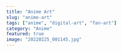 ```yaml
---
title: "Anime Art"
slug: "anime-art"
tags: ["anime", "digital-art", "fan-art"]
category: "Anime"
featured: true
image: "20220225_001145.jpg"
---
```


